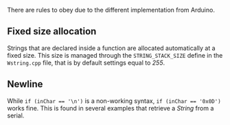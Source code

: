 There are rules to obey due to the different implementation from Arduino.

## Fixed size allocation
Strings that are declared inside a function are allocated automatically at a fixed size. This size is managed through the `STRING_STACK_SIZE` define in the `Wstring.cpp` file, that is by default settings equal to *255*.

## Newline
While `if (inChar == '\n')` is a non-working syntax, `if (inChar == '0x0D')` works fine. This is found in several examples that retrieve a *String* from a serial.
